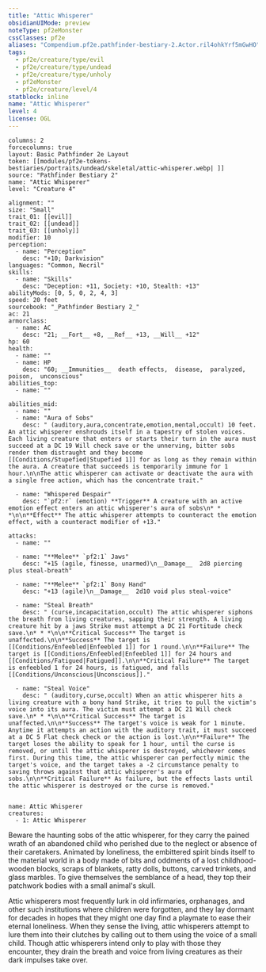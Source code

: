 ```yaml
---
title: "Attic Whisperer"
obsidianUIMode: preview
noteType: pf2eMonster
cssClasses: pf2e
aliases: "Compendium.pf2e.pathfinder-bestiary-2.Actor.ril4ohkYrf5mGwHO" 
tags:
  - pf2e/creature/type/evil
  - pf2e/creature/type/undead
  - pf2e/creature/type/unholy
  - pf2eMonster
  - pf2e/creature/level/4
statblock: inline
name: "Attic Whisperer"
level: 4
license: OGL
---
```


```statblock
columns: 2
forcecolumns: true
layout: Basic Pathfinder 2e Layout
token: [[modules/pf2e-tokens-bestiaries/portraits/undead/skeletal/attic-whisperer.webp| ]]
source: "Pathfinder Bestiary 2"
name: "Attic Whisperer"
level: "Creature 4"

alignment: ""
size: "Small"
trait_01: [[evil]]
trait_02: [[undead]]
trait_03: [[unholy]]
modifier: 10
perception:
  - name: "Perception"
    desc: "+10; Darkvision"
languages: "Common, Necril"
skills:
  - name: "Skills"
    desc: "Deception: +11, Society: +10, Stealth: +13"
abilityMods: [0, 5, 0, 2, 4, 3]
speed: 20 feet
sourcebook: "_Pathfinder Bestiary 2_"
ac: 21
armorclass:
  - name: AC
    desc: "21; __Fort__ +8, __Ref__ +13, __Will__ +12"
hp: 60
health:
  - name: ""
  - name: HP
    desc: "60; __Immunities__  death effects,  disease,  paralyzed,  poison,  unconscious"
abilities_top:
  - name: ""

abilities_mid:
  - name: ""
  - name: "Aura of Sobs"
    desc: " (auditory,aura,concentrate,emotion,mental,occult) 10 feet. An attic whisperer enshrouds itself in a tapestry of stolen voices. Each living creature that enters or starts their turn in the aura must succeed at a DC 19 Will check save or the unnerving, bitter sobs render them distraught and they become [[Conditions/Stupefied|Stupefied 1]] for as long as they remain within the aura. A creature that succeeds is temporarily immune for 1 hour.\n\nThe attic whisperer can activate or deactivate the aura with a single free action, which has the concentrate trait."

  - name: "Whispered Despair"
    desc: "`pf2:r` (emotion) **Trigger** A creature with an active emotion effect enters an attic whisperer's aura of sobs\n* * *\n\n**Effect** The attic whisperer attempts to counteract the emotion effect, with a counteract modifier of +13."

attacks:
  - name: ""

  - name: "**Melee** `pf2:1` Jaws"
    desc: "+15 (agile, finesse, unarmed)\n__Damage__  2d8 piercing plus steal-breath"

  - name: "**Melee** `pf2:1` Bony Hand"
    desc: "+13 (agile)\n__Damage__  2d10 void plus steal-voice"

  - name: "Steal Breath"
    desc: " (curse,incapacitation,occult) The attic whisperer siphons the breath from living creatures, sapping their strength. A living creature hit by a jaws Strike must attempt a DC 21 Fortitude check save.\n* * *\n\n**Critical Success** The target is unaffected.\n\n**Success** The target is [[Conditions/Enfeebled|Enfeebled 1]] for 1 round.\n\n**Failure** The target is [[Conditions/Enfeebled|Enfeebled 1]] for 24 hours and [[Conditions/Fatigued|Fatigued]].\n\n**Critical Failure** The target is enfeebled 1 for 24 hours, is fatigued, and falls [[Conditions/Unconscious|Unconscious]]."

  - name: "Steal Voice"
    desc: " (auditory,curse,occult) When an attic whisperer hits a living creature with a bony hand Strike, it tries to pull the victim's voice into its aura. The victim must attempt a DC 21 Will check save.\n* * *\n\n**Critical Success** The target is unaffected.\n\n**Success** The target's voice is weak for 1 minute. Anytime it attempts an action with the auditory trait, it must succeed at a DC 5 Flat check check or the action is lost.\n\n**Failure** The target loses the ability to speak for 1 hour, until the curse is removed, or until the attic whisperer is destroyed, whichever comes first. During this time, the attic whisperer can perfectly mimic the target's voice, and the target takes a -2 circumstance penalty to saving throws against that attic whisperer's aura of sobs.\n\n**Critical Failure** As failure, but the effects lasts until the attic whisperer is destroyed or the curse is removed."
 
```

```encounter-table
name: Attic Whisperer
creatures:
  - 1: Attic Whisperer
```



Beware the haunting sobs of the attic whisperer, for they carry the pained wrath of an abandoned child who perished due to the neglect or absence of their caretakers. Animated by loneliness, the embittered spirit binds itself to the material world in a body made of bits and oddments of a lost childhood-wooden blocks, scraps of blankets, ratty dolls, buttons, carved trinkets, and glass marbles. To give themselves the semblance of a head, they top their patchwork bodies with a small animal's skull.

Attic whisperers most frequently lurk in old infirmaries, orphanages, and other such institutions where children were forgotten, and they lay dormant for decades in hopes that they might one day find a playmate to ease their eternal loneliness. When they sense the living, attic whisperers attempt to lure them into their clutches by calling out to them using the voice of a small child. Though attic whisperers intend only to play with those they encounter, they drain the breath and voice from living creatures as their dark impulses take over.
